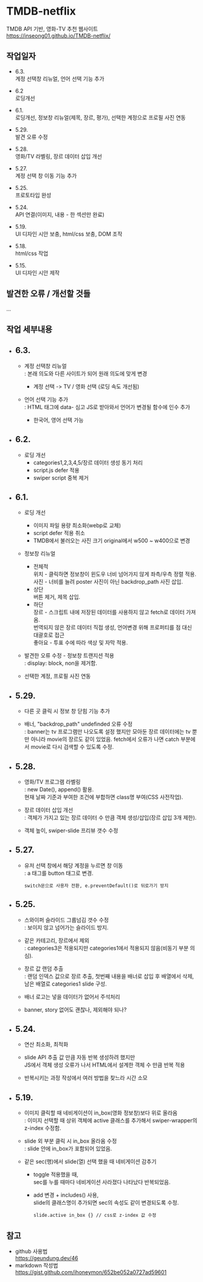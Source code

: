 TMDB-netflix
============
TMDB API 기반, 영화-TV 추천 웹사이트    
https://inseong01.github.io/TMDB-netflix/   

## 작업일자   
- 6.3.  
계정 선택창 리뉴얼, 언어 선택 기능 추가   

- 6.2   
로딩개선  

- 6.1.   
로딩개선, 정보창 리뉴얼(제목, 장르, 평가), 선택한 계정으로 프로필 사진 연동   

- 5.29.     
발견 오류 수정    

- 5.28.   
영화/TV 라벨링, 장르 데이터 삽입 개선   

- 5.27.    
계정 선택 창 이동 기능 추가   

- 5.25.    
프로토타입 완성    

- 5.24.   
API 연결(이미지, 내용 - 한 섹션만 완료)   

- 5.19.   
UI 디자인 시안 보충, html/css 보충, DOM 조작

- 5.18.   
html/css 작업

- 5.15.   
UI 디자인 시안 제작


## 발견한 오류 / 개선할 것들   
...

## 작업 세부내용
+ ## 6.3.   
  - 계정 선택창 리뉴얼  
    : 본래 의도와 다른 사이트가 되어 원래 의도에 맞게 변경  
      - 계정 선택 -> TV / 영화 선택 (로딩 속도 개선됨)    
  
  - 언어 선택 기능 추가    
    : HTML 태그에 data- 심고 JS로 받아와서 언어가 변경될 함수에 인수 추가   
    - 한국어, 영어 선택 가능    

+ ## 6.2.   
  - 로딩 개선
    - categories1,2,3,4,5/장르 데이터 생성 동기 처리
    - script.js defer 적용
    - swiper script 중복 제거   

+ ## 6.1.
  - 로딩 개선   
    - 이미지 파일 용량 최소화(webp로 교체)
    - script defer 적용 취소
    - TMDB에서 불러오는 사진 크기 original에서 w500 ~ w400으로 변경

  - 정보창 리뉴얼
    - 전체적    
    위치 - 클릭하면 정보창이 윈도우 너비 넘어가지 않게 좌측/우측 정렬 적용.    
    사진 - 너비를 늘려 poster 사진이 아닌 backdrop_path 사진 삽입.
    - 상단  
    버튼 제거, 제목 삽입.
    - 하단   
    장르 - 스크립트 내에 저장된 데이터를 사용하지 않고 fetch로 데이터 가져옴.    
          번역되지 않은 장르 데이터 직접 생성, 언어변경 위해 프로퍼티를 점 대신 대괄호로 접근      
    좋아요 - 투표 수에 따라 색상 및 자막 적용. 

  - 발견한 오류 수정 - 정보창 트랜지션 적용    
  : display: block, non을 제거함.

  - 선택한 계정, 프로필 사진 연동    

+ ## 5.29.
  - 다른 곳 클릭 시 정보 창 닫힘 기능 추가

  - 배너, "backdrop_path" undefinded 오류 수정   
    : banner는 tv 프로그램만 나오도록 설정 했지만 모아둔 장르 데이터에는 tv 뿐만 아니라 movie의 장르도 같이 있었음. fetch에서 오류가 나면 catch 부분에서 movie로 다시 검색할 수 있도록 수정.

+ ## 5.28.
  - 영화/TV 프로그램 라벨링  
    : new Date(), append() 활용.  
    현재 날짜 기준과 부여한 조건에 부합하면 class명 부여(CSS 사전작업).    

  -  장르 데이터 삽입 개선    
    : 객체가 가지고 있는 장르 데이터 수 만큼 객체 생성/삽입(장르 삽입 3개 제한).    

  - 객체 높이, swiper-slide 프리뷰 갯수 수정

+ ## 5.27.
  -  유저 선택 창에서 해당 계정을 누르면 창 이동    
		: a 태그를 button 태그로 변경.   

      ```   
      switch문으로 사용자 전환, e.preventDefault()로 뒤로가기 방지
      ```   

+ ## 5.25.
  - 스와이퍼 슬라이드 그룹넘김 갯수 수정    
  : 보이지 않고 넘어가는 슬라이드 방지.

  - 같은 카테고리, 장르에서 제외    
  : categories3은 적용되지만 categories1에서 적용되지 않음(비동기 부분 의심).

  - 장르 값 랜덤 추출   
		: 랜덤 인덱스 값으로 장르 추출, 첫번째 내용을 배너로 삽입 후 배열에서 삭제,  
    남은 배열로 categories1 slide 구성.

  - 배너 로고는 넣을 데이터가 없어서 주석처리

  - banner, story 없어도 괜찮나, 제외해야 되나?


+ ## 5.24.
  - 연산 최소화, 최적화    

  - slide API 추출 값 만큼 자동 반복 생성하려 했지만  
  JS에서 객체 생성 오류가 나서 HTML에서 설계한 객체 수 만큼 반복 적용  

  - 반복시키는 과정 작성에서 여러 방법을 찾느라 시간 소모

+ ## 5.19.   
  - 이미지 클릭할 때 네비게이션이 in_box(영화 정보창)보다 위로 올라옴    
  : 이미지 선택할 때 상위 객체에 active 클래스를 추가해서 swiper-wrapper의 z-index 수정함.
	
  - slide 외 부분 클릭 시 in_box 올라옴 수정    
		: slide 안에 in_box가 포함되어 있었음. 

  - 같은 sec(행)에서 slide(열) 선택 했을 때 네비게이션 감추기   
    - toggle 적용했을 때,   
    sec를 누를 때마다 네비게이션 사라졌다 나타났다 반복되었음.     

    - add 변경 + includes() 사용,   
    slide의 클래스명이 추가되면 sec의 속성도 같이 변경되도록 수정.  

      ``` 
      slide.active in_box {} // css로 z-index 값 수정
      ```   

## 참고
  - github 사용법   
    https://geundung.dev/46
  - markdown 작성법   
    https://gist.github.com/ihoneymon/652be052a0727ad59601
